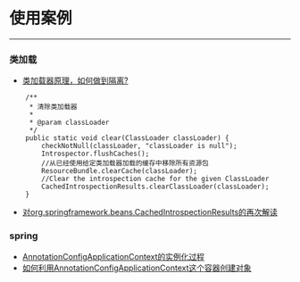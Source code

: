 # 使用案例
---

### 类加载

* [类加载器原理，如何做到隔离?](https://github.com/aalansehaiyang/technology-talk/blob/master/basic-knowledge/%E7%B1%BB%E5%8A%A0%E8%BD%BD%E5%99%A8.md)

```
    /**
     * 清除类加载器
     *
     * @param classLoader
     */
    public static void clear(ClassLoader classLoader) {
        checkNotNull(classLoader, "classLoader is null");
        Introspector.flushCaches();
        //从已经使用给定类加载器加载的缓存中移除所有资源包
        ResourceBundle.clearCache(classLoader);
        //Clear the introspection cache for the given ClassLoader
        CachedIntrospectionResults.clearClassLoader(classLoader);
    }
```
* [对org.springframework.beans.CachedIntrospectionResults的再次解读](http://dennis-zane.iteye.com/blog/94235)


### spring

* [AnnotationConfigApplicationContext的实例化过程](https://blog.csdn.net/chr1sgong/article/details/79083770)
* [如何利用AnnotationConfigApplicationContext这个容器创建对象](https://www.cnblogs.com/1540340840qls/p/6951774.html)

